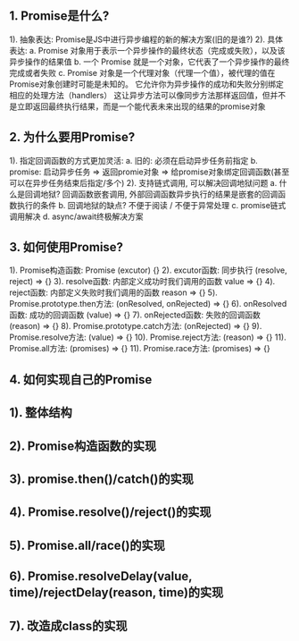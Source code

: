 ## 1. Promise是什么?
  1). 抽象表达: 
    Promise是JS中进行异步编程的新的解决方案(旧的是谁?)
  2). 具体表达:
    a. Promise 对象用于表示一个异步操作的最终状态（完成或失败），以及该异步操作的结果值
    b. 一个 Promise 就是一个对象，它代表了一个异步操作的最终完成或者失败
    c. Promise 对象是一个代理对象（代理一个值），被代理的值在Promise对象创建时可能是未知的。
      它允许你为异步操作的成功和失败分别绑定相应的处理方法（handlers）
      这让异步方法可以像同步方法那样返回值，但并不是立即返回最终执行结果，而是一个能代表未来出现的结果的promise对象

## 2. 为什么要用Promise?
  1). 指定回调函数的方式更加灵活: 
    a. 旧的: 必须在启动异步任务前指定
    b. promise: 启动异步任务 => 返回promie对象 => 给promise对象绑定回调函数(甚至可以在异步任务结束后指定/多个)
  2). 支持链式调用, 可以解决回调地狱问题
    a. 什么是回调地狱? 回调函数嵌套调用, 外部回调函数异步执行的结果是嵌套的回调函数执行的条件
    b. 回调地狱的缺点?  不便于阅读 / 不便于异常处理
    c. promise链式调用解决
    d. async/await终极解决方案

## 3. 如何使用Promise?
  1). Promise构造函数: Promise (excutor) {}
  2). excutor函数: 同步执行  (resolve, reject) => {}
  3). resolve函数: 内部定义成功时我们调用的函数 value => {}
  4). reject函数: 内部定义失败时我们调用的函数 reason => {}
  5). Promise.prototype.then方法: (onResolved, onRejected) => {}
  6). onResolved函数: 成功的回调函数  (value) => {}
  7). onRejected函数: 失败的回调函数 (reason) => {}
  8). Promise.prototype.catch方法: (onRejected) => {}
  9). Promise.resolve方法: (value) => {}
  10). Promise.reject方法: (reason) => {}
  11). Promise.all方法: (promises) => {}
  11). Promise.race方法: (promises) => {}
  
## 4. 如何实现自己的Promise
## 1). 整体结构
## 2). Promise构造函数的实现
## 3). promise.then()/catch()的实现
## 4). Promise.resolve()/reject()的实现
## 5). Promise.all/race()的实现
## 6). Promise.resolveDelay(value, time)/rejectDelay(reason, time)的实现
## 7). 改造成class的实现